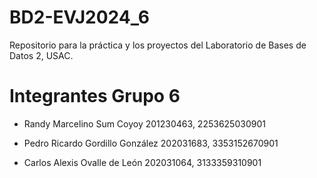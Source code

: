 # BD2-EVJ2024_6

Repositorio para la práctica y los proyectos del Laboratorio de Bases de Datos 2, USAC.

# Integrantes Grupo 6

* Randy Marcelino Sum Coyoy 201230463, 2253625030901

* Pedro Ricardo Gordillo González 202031683, 3353152670901

* Carlos Alexis Ovalle de León  202031064, 3133359310901
